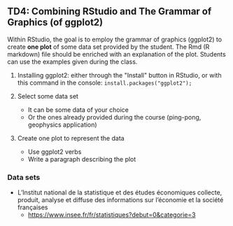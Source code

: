 ## TD4: Combining RStudio and The Grammar of Graphics (of ggplot2)

Within RStudio, the goal is to employ the grammar of graphics
(ggplot2) to create **one plot** of some data set provided by the
student. The Rmd (R markdown) file should be enriched with an
explanation of the plot. Students can use the examples given during
the class.

1. Installing ggplot2: either through the "Install" button in RStudio, or with this command in the console:
     `install.packages("ggplot2");`

2. Select some data set
   - It can be some data of your choice
   - Or the ones already provided during the course (ping-pong, geophysics application)

3. Create one plot to represent the data
   - Use ggplot2 verbs
   - Write a paragraph describing the plot

### Data sets

- L’Institut national de la statistique et des
  études économiques collecte, produit, analyse et diffuse des
  informations sur l’économie et la société françaises
  - https://www.insee.fr/fr/statistiques?debut=0&categorie=3